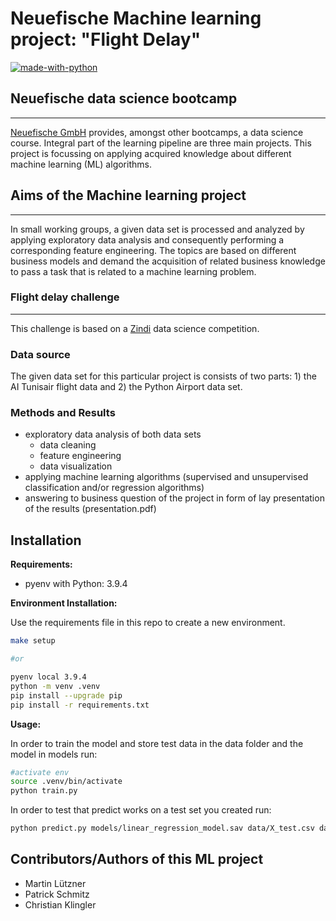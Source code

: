 # Neuefische Machine learning project: "Flight Delay"

[![made-with-python](https://img.shields.io/badge/Made%20with-Python-1f425f.svg)](https://www.python.org/) 


## Neuefische data science bootcamp
---
[Neuefische GmbH](https://www.neuefische.de/) provides, amongst other bootcamps, a data science course. Integral part of the learning pipeline are three main projects. This project is focussing on applying acquired knowledge about different machine learning  (ML) algorithms.


## Aims of the Machine learning project
---
In small working groups, a given data set is processed and analyzed by applying exploratory data analysis and consequently performing a corresponding feature engineering. The topics are based on different business models and demand the acquisition of related business knowledge to pass a task that is related to a machine learning problem.

### Flight delay challenge
---
This challenge is based on a [Zindi](https://zindi.africa/competitions/ai-tunisia-hack-5-predictive-analytics-challenge-2)  data science competition. 

### Data source
The given data set for this particular project is consists of two parts: 1) the AI Tunisair flight data and 2) the Python Airport data set.

### Methods and Results
- exploratory data analysis of both data sets
    * data cleaning
    * feature engineering
    * data visualization
- applying machine learning algorithms (supervised and unsupervised classification and/or regression algorithms)
- answering to business question of the project in form of lay presentation of the results (presentation.pdf)



## Installation
__Requirements:__
- pyenv with Python: 3.9.4

__Environment Installation:__

Use the requirements file in this repo to create a new environment.

```BASH
make setup 

#or 

pyenv local 3.9.4
python -m venv .venv
pip install --upgrade pip
pip install -r requirements.txt
```

__Usage:__

In order to train the model and store test data in the data folder and the model in models run:

```bash
#activate env
source .venv/bin/activate
python train.py  
```

In order to test that predict works on a test set you created run:

```bash
python predict.py models/linear_regression_model.sav data/X_test.csv data/y_test.csv
```
## Contributors/Authors of this ML project
* Martin Lützner
* Patrick Schmitz
* Christian Klingler


